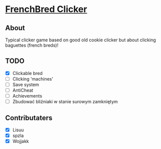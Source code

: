 # [FrenchBred Clicker](https://frenchbred.github.io/FrenchBredClicker/)

## About

Typical clicker game based on good old cookie clicker but about clicking baguettes (french breds)!

## TODO

- [x] Clickable bred
- [ ] Clicking 'machines'
- [ ] Save system
- [ ] AntiCheat
- [ ] Achievements
- [ ] Zbudować bliźniaki w stanie surowym zamkniętym

## Contributaters

- [x] Lisuu
- [x] spzla
- [x] Wojjakk
